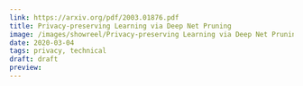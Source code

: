 ```yaml
---
link: https://arxiv.org/pdf/2003.01876.pdf
title: Privacy-preserving Learning via Deep Net Pruning
image: /images/showreel/Privacy-preserving Learning via Deep Net Pruning.jpg
date: 2020-03-04
tags: privacy, technical
draft: draft
preview:
---
```



